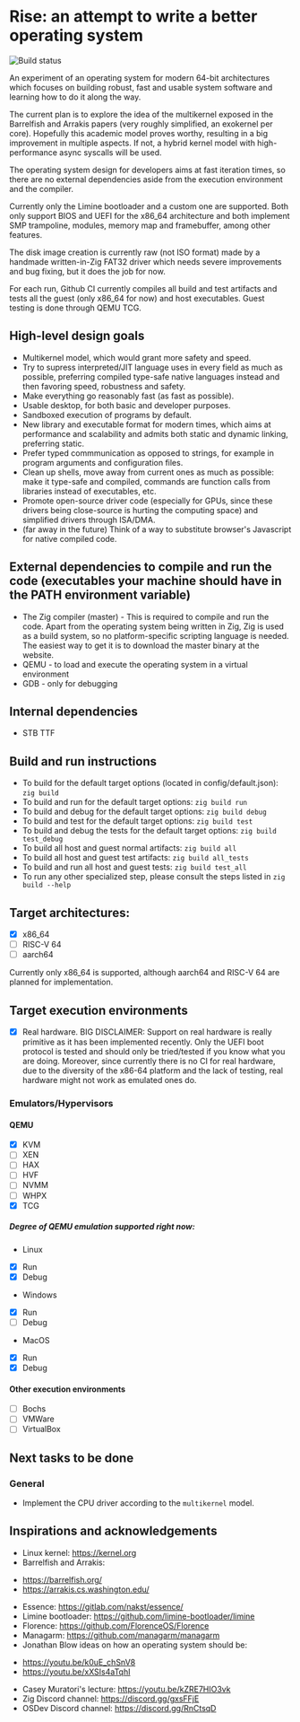 # Rise: an attempt to write a better operating system

![Build status](https://img.shields.io/github/actions/workflow/status/davidgm94/rise/lightning.yml?branch=main)

An experiment of an operating system for modern 64-bit architectures which focuses on building robust, fast and usable system software and learning how to do it along the way.

The current plan is to explore the idea of the multikernel exposed in the Barrelfish and Arrakis papers (very roughly simplified, an exokernel per core). Hopefully this academic model proves worthy, resulting in a big improvement in multiple aspects. If not, a hybrid kernel model with high-performance async syscalls will be used.

The operating system design for developers aims at fast iteration times, so there are no external dependencies aside from the execution environment and the compiler.

Currently only the Limine bootloader and a custom one are supported. Both only support BIOS and UEFI for the x86_64 architecture and both implement SMP trampoline, modules, memory map and framebuffer, among other features.

The disk image creation is currently raw (not ISO format) made by a handmade written-in-Zig FAT32 driver which needs severe improvements and bug fixing, but it does the job for now.

For each run, Github CI currently compiles all build and test artifacts and tests all the guest (only x86_64 for now) and host executables. Guest testing is done through QEMU TCG.

## High-level design goals

- Multikernel model, which would grant more safety and speed.
- Try to supress interpreted/JIT language uses in every field as much as possible, preferring compiled type-safe native languages instead and then favoring speed, robustness and safety.
- Make everything go reasonably fast (as fast as possible).
- Usable desktop, for both basic and developer purposes.
- Sandboxed execution of programs by default.
- New library and executable format for modern times, which aims at performance and scalability and admits both static and dynamic linking, preferring static.
- Prefer typed commmunication as opposed to strings, for example in program arguments and configuration files.
- Clean up shells, move away from current ones as much as possible: make it type-safe and compiled, commands are function calls from libraries instead of executables, etc.
- Promote open-source driver code (especially for GPUs, since these drivers being close-source is hurting the computing space) and simplified drivers through ISA/DMA.
- (far away in the future) Think of a way to substitute browser's Javascript for native compiled code.

## External dependencies to compile and run the code (executables your machine should have in the PATH environment variable)

* The Zig compiler (master) - This is required to compile and run the code. Apart from the operating system being written in Zig, Zig is used as a build system, so no platform-specific scripting language is needed. The easiest way to get it is to download the master binary at the website.
* QEMU - to load and execute the operating system in a virtual environment
* GDB - only for debugging

## Internal dependencies

* STB TTF

## Build and run instructions

- To build for the default target options (located in config/default.json): `zig build`
- To build and run for the default target options: `zig build run`
- To build and debug for the default target options: `zig build debug`
- To build and test for the default target options: `zig build test`
- To build and debug the tests for the default target options: `zig build test_debug`
- To build all host and guest normal artifacts: `zig build all`
- To build all host and guest test artifacts: `zig build all_tests`
- To build and run all host and guest tests: `zig build test_all`
- To run any other specialized step, please consult the steps listed in `zig build --help`

## Target architectures:

- [x] x86_64
- [ ] RISC-V 64
- [ ] aarch64

Currently only x86_64 is supported, although aarch64 and RISC-V 64 are planned for implementation.

## Target execution environments

- [x] Real hardware. BIG DISCLAIMER: Support on real hardware is really primitive as it has been implemented recently. Only the UEFI boot protocol is tested and should only be tried/tested if you know what you are doing. Moreover, since currently there is no CI for real hardware, due to the diversity of the x86-64 platform and the lack of testing, real hardware might not work as emulated ones do.

### Emulators/Hypervisors

#### QEMU
  - [x] KVM
  - [ ] XEN
  - [ ] HAX
  - [ ] HVF
  - [ ] NVMM
  - [ ] WHPX
  - [x] TCG

##### Degree of QEMU emulation supported right now:

- Linux

* [x] Run
* [x] Debug

- Windows

* [x] Run
* [ ] Debug

- MacOS

* [x] Run
* [x] Debug

#### Other execution environments

- [ ] Bochs
- [ ] VMWare
- [ ] VirtualBox

## Next tasks to be done

### General

* Implement the CPU driver according to the `multikernel` model.

## Inspirations and acknowledgements

- Linux kernel: https://kernel.org
- Barrelfish and Arrakis:
* https://barrelfish.org/
* https://arrakis.cs.washington.edu/
- Essence: https://gitlab.com/nakst/essence/
- Limine bootloader: https://github.com/limine-bootloader/limine
- Florence: https://github.com/FlorenceOS/Florence
- Managarm: https://github.com/managarm/managarm
- Jonathan Blow ideas on how an operating system should be:
* https://youtu.be/k0uE_chSnV8
* https://youtu.be/xXSIs4aTqhI
- Casey Muratori's lecture: https://youtu.be/kZRE7HIO3vk
- Zig Discord channel: https://discord.gg/gxsFFjE
- OSDev Discord channel: https://discord.gg/RnCtsqD
